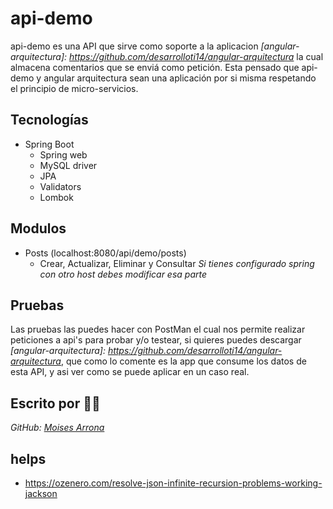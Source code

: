 # api-demo
api-demo es una API que sirve como soporte a la aplicacion *[angular-arquitectura]: https://github.com/desarrolloti14/angular-arquitectura* la cual almacena comentarios que se enviá como petición. Esta pensado que api-demo y angular arquitectura sean una aplicación por si misma respetando el principio de micro-servicios.

## Tecnologías
- Spring Boot
    - Spring web
    - MySQL driver
    - JPA
    - Validators
    - Lombok

## Modulos
- Posts (localhost:8080/api/demo/posts)
    - Crear, Actualizar, Eliminar y Consultar
*Si tienes configurado spring con otro host debes modificar esa parte*

## Pruebas
Las pruebas las puedes hacer con PostMan el cual nos permite realizar peticiones a api's para probar y/o testear, si quieres puedes descargar *[angular-arquitectura]: https://github.com/desarrolloti14/angular-arquitectura*, que como lo comente es la app que consume los datos de esta API, y asi ver como se puede aplicar en un caso real. 

## Escrito por 👨‍💻
*GitHub: [Moises Arrona](https://github.com/moisesarrona)*

## helps
- https://ozenero.com/resolve-json-infinite-recursion-problems-working-jackson